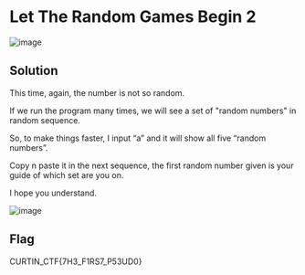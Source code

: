 # Let The Random Games Begin 2


 ![image](https://github.com/6E3372/Curtin-Malaysia-CTF-2023/assets/129729880/60858a6e-7c4f-4443-baa0-7c04ec8d2805)

## Solution

This time, again, the number is not so random.

If we run the program many times, we will see a set of "random numbers" in random sequence.

So, to make things faster, I input “a” and it will show all five “random numbers”.

Copy n paste it in the next sequence, the first random number given is your guide of which set are you on.

I hope you understand.


![image](https://github.com/6E3372/Curtin-Malaysia-CTF-2023/assets/129729880/34b99eb3-c91e-4b44-8ad6-91a80081c587)

## Flag

CURTIN_CTF{7H3_F1RS7_P53UD0}
